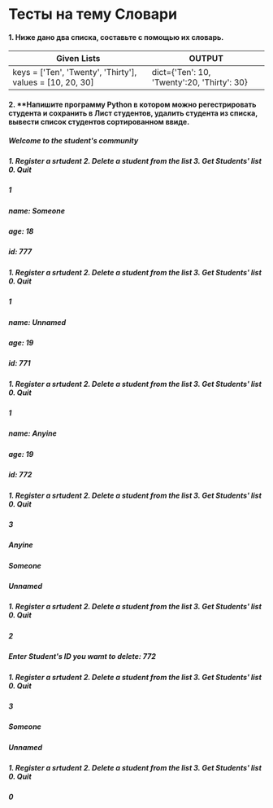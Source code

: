 # Тесты на тему Словари

#### 1. Ниже дано два списка, составьте с помощью их словарь.


| Given Lists | OUTPUT |
|   ---   |   ---  |
| keys = ['Ten', 'Twenty', 'Thirty'], values = [10, 20, 30] | dict={'Ten': 10, 'Twenty':20, 'Thirty': 30}  |



#### 2. **Напишите программу Python в котором можно регестрировать студента и сохранить в Лист студентов, удалить студента из списка, вывести список студентов сортированном ввиде.

##### Welcome to the student's community
##### 1. Register a srtudent 2. Delete a student from the list 3. Get Students' list 0. Quit
##### 1
##### name: Someone
##### age: 18
##### id: 777
##### 1. Register a srtudent 2. Delete a student from the list 3. Get Students' list 0. Quit
##### 1
##### name: Unnamed
##### age: 19
##### id: 771
##### 1. Register a srtudent 2. Delete a student from the list 3. Get Students' list 0. Quit
##### 1
##### name: Anyine
##### age: 19
##### id: 772
##### 1. Register a srtudent 2. Delete a student from the list 3. Get Students' list 0. Quit
##### 3
##### Anyine
##### Someone
##### Unnamed
##### 1. Register a srtudent 2. Delete a student from the list 3. Get Students' list 0. Quit
##### 2
##### Enter Student's ID you wamt to delete: 772
##### 1. Register a srtudent 2. Delete a student from the list 3. Get Students' list 0. Quit
##### 3
##### Someone
##### Unnamed
##### 1. Register a srtudent 2. Delete a student from the list 3. Get Students' list 0. Quit
##### 0
